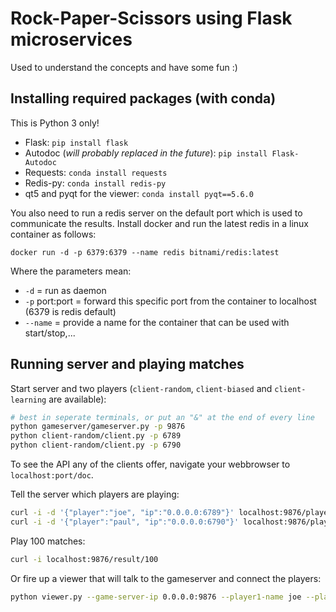# Rock-Paper-Scissors using Flask microservices

Used to understand the concepts and have some fun :)

## Installing required packages (with conda)

This is Python 3 only!

* Flask: `pip install flask`
* Autodoc (*will probably replaced in the future*): `pip install Flask-Autodoc`
* Requests: `conda install requests`
* Redis-py: `conda install redis-py`
* qt5 and pyqt for the viewer: `conda install pyqt==5.6.0`

You also need to run a redis server on the default port which is used to communicate the results.
Install docker and run the latest redis in a linux container as follows: 
    
    docker run -d -p 6379:6379 --name redis bitnami/redis:latest

Where the parameters mean:
* `-d` = run as daemon
* `-p` port:port = forward this specific port from the container to localhost (6379 is redis default)
* `--name` = provide a name for the container that can be used with start/stop,...

## Running server and playing matches

Start server and two players (`client-random`, `client-biased` and `client-learning` are available):

```sh
# best in seperate terminals, or put an "&" at the end of every line
python gameserver/gameserver.py -p 9876
python client-random/client.py -p 6789
python client-random/client.py -p 6790
```

To see the API any of the clients offer, navigate your webbrowser to `localhost:port/doc`.

Tell the server which players are playing:

```sh
curl -i -d '{"player":"joe", "ip":"0.0.0.0:6789"}' localhost:9876/player/add
curl -i -d '{"player":"paul", "ip":"0.0.0.0:6790"}' localhost:9876/player/add
```

Play 100 matches:

```sh
curl -i localhost:9876/result/100
```

Or fire up a viewer that will talk to the gameserver and connect the players:

```sh
python viewer.py --game-server-ip 0.0.0.0:9876 --player1-name joe --player1-ip 0.0.0.0:6789 --player2-name paul --player2-ip 0.0.0.0:6790
```
